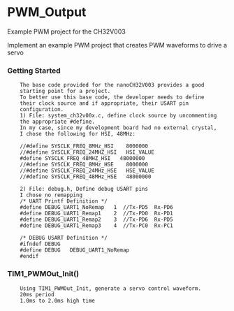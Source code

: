 # PWM_Output

Example PWM project for the CH32V003

Implement an example PWM project that creates PWM waveforms to drive a servo

### Getting Started

        The base code provided for the nanoCH32V003 provides a good
        starting point for a project.
        To better use this base code, the developer needs to define
        their clock source and if appropriate, their USART pin
        configuration.
        1) File: system_ch32v00x.c, define clock source by uncommenting
        the appropriate #define.
        In my case, since my development board had no external crystal,
        I chose the following for HSI, 48MHz:
        
        //#define SYSCLK_FREQ_8MHz_HSI    8000000
        //#define SYSCLK_FREQ_24MHZ_HSI   HSI_VALUE
        #define SYSCLK_FREQ_48MHZ_HSI   48000000
        //#define SYSCLK_FREQ_8MHz_HSE    8000000
        //#define SYSCLK_FREQ_24MHz_HSE   HSE_VALUE
        //#define SYSCLK_FREQ_48MHz_HSE   48000000
        
        2) File: debug.h, Define debug USART pins
        I chose no remapping
        /* UART Printf Definition */
        #define DEBUG_UART1_NoRemap   1  //Tx-PD5  Rx-PD6
        #define DEBUG_UART1_Remap1    2  //Tx-PD0  Rx-PD1
        #define DEBUG_UART1_Remap2    3  //Tx-PD6  Rx-PD5
        #define DEBUG_UART1_Remap3    4  //Tx-PC0  Rx-PC1
        
        /* DEBUG USART Definition */
        #ifndef DEBUG
        #define DEBUG   DEBUG_UART1_NoRemap
        #endif


### TIM1_PWMOut_Init()
        
        Using TIM1_PWMOut_Init, generate a servo control waveform.
        20ms period
        1.0ms to 2.0ms high time


